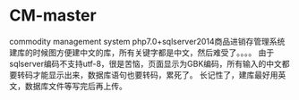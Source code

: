 # CM-master
commodity management system
php7.0+sqlserver2014商品进销存管理系统
建库的时候图方便建中文的库，所有关键字都是中文，然后难受了。。。。
由于sqlserver编码不支持utf-8，很是苦恼，页面显示为GBK编码，所有输入的中文都要转码才能显示出来，数据库语句也要转码，累死了。
长记性了，建库最好用英文，数据库文件等写完后再上传。

